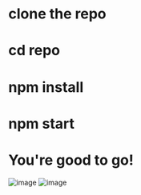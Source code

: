 # clone the repo
# cd repo
# npm install
# npm start

# You're good to go!

![image](https://github.com/AkashNemade16/dictionarywebapp/assets/37910311/46b88936-52b7-4d86-ac33-901f638f9233)
![image](https://github.com/AkashNemade16/dictionarywebapp/assets/37910311/7db9df8c-d509-4265-95e8-6b197a8f6cbc)

